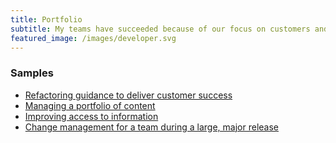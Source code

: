 ```yaml
---
title: Portfolio
subtitle: My teams have succeeded because of our focus on customers and our commitment to simplify. I am a senior leader who loves to work hard, have fun, and make history. Motivated by the opportunity to positively impact the customer experience, design, architecture, and implementation of cutting-edge technologies.
featured_image: /images/developer.svg
---
```


### Samples
* [Refactoring guidance to deliver customer success](https://docs.microsoft.com/intune/)
* [Managing a portfolio of content](https://docs.microsoft.com/azure/)
* [Improving access to information](https://docs.microsoft.com/azure/active-directory/)
* [Change management for a team during a large, major release](https://access.redhat.com/documentation/en-us/red_hat_jboss_enterprise_application_platform/7.0/)
